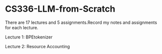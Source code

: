 # CS336-LLM-from-Scratch
There are 17 lectures and 5 assignments.Record my notes and assignments for each lecture.

Lecture 1: BPEtokenizer

Lecture 2: Resource Accounting

